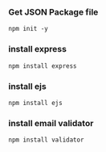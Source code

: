 ### Get JSON Package file
    npm init -y

### install express
    npm install express

### install ejs
    npm install ejs

### install email validator
    npm install validator